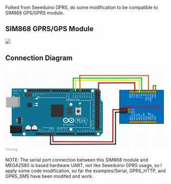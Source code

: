 Folked from Seeeduino GPRS, do some modification to be compatible to SIM868 GPS/GPRS module.

## SIM868 GPRS/GPS Module

![](./mega2560_sim868.jpg)

## Connection Diagram

![](./ARDUINO连接图.png)

NOTE: The serial port connection between this SIM868 module and MEGA2560 is based hardware UART, not like Seeeduino GPRS usage, so I apply some code modification, so far the examples/Serial, GPRS_HTTP, and GPRS_SMS have been modifed and work.
